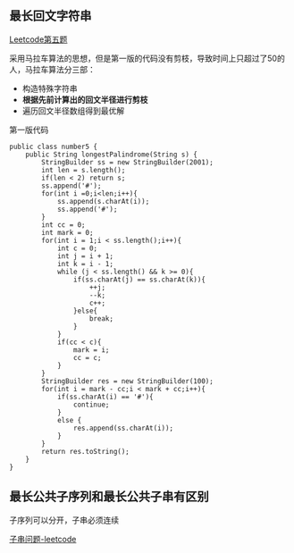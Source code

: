 ## 最长回文字符串
[Leetcode第五题](https://leetcode-cn.com/problems/longest-palindromic-substring/submissions/)

采用马拉车算法的思想，但是第一版的代码没有剪枝，导致时间上只超过了50的人，马拉车算法分三部：
- 构造特殊字符串
- **根据先前计算出的回文半径进行剪枝**
- 遍历回文半径数组得到最优解

第一版代码
```
public class number5 {
    public String longestPalindrome(String s) {
        StringBuilder ss = new StringBuilder(2001);
        int len = s.length();
        if(len < 2) return s;
        ss.append('#');
        for(int i =0;i<len;i++){
            ss.append(s.charAt(i));
            ss.append('#');
        }
        int cc = 0;
        int mark = 0;
        for(int i = 1;i < ss.length();i++){
            int c = 0;
            int j = i + 1;
            int k = i - 1;
            while (j < ss.length() && k >= 0){
                if(ss.charAt(j) == ss.charAt(k)){
                    ++j;
                    --k;
                    c++;
                }else{
                    break;
                }
            }
            if(cc < c){
                mark = i;
                cc = c;
            }
        }
        StringBuilder res = new StringBuilder(100);
        for(int i = mark - cc;i < mark + cc;i++){
            if(ss.charAt(i) == '#'){
                continue;
            }
            else {
                res.append(ss.charAt(i));
            }
        }
        return res.toString();
    }
}

```

## 最长公共子序列和最长公共子串有区别
子序列可以分开，子串必须连续

[子串问题-leetcode](https://leetcode-cn.com/problems/maximum-length-of-repeated-subarray/)
